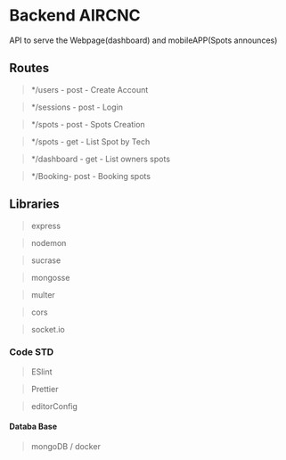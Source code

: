 # Backend AIRCNC

API to serve the Webpage(dashboard) and mobileAPP(Spots announces)

## Routes

> */users - post - Create Account

> */sessions - post - Login

> */spots - post - Spots Creation

> */spots - get - List Spot by Tech

> */dashboard - get - List owners spots

> */Booking- post - Booking spots

## Libraries
> express

> nodemon

> sucrase

> mongosse

> multer

> cors

> socket.io


### Code STD

> ESlint

> Prettier

> editorConfig

#### Databa Base

> mongoDB / docker
